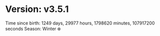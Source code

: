 # Version: v3.5.1
Time since birth: 1249 days, 29977 hours, 1798620 minutes, 107917200 seconds
Season: Winter ❄️
